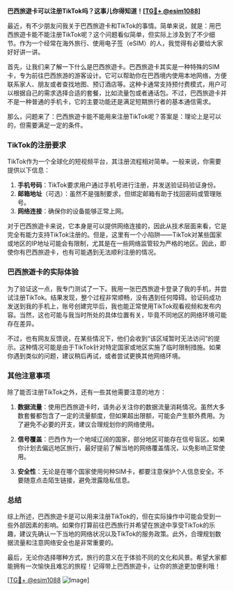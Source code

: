 **巴西旅遊卡可以注册TikTok吗？这事儿你得知道！[[TG💪+ @esim1088](https://t.me/s/esim1088)]**

最近，有不少朋友问我关于巴西旅遊卡和TikTok的事情。简单来说，就是：用巴西旅遊卡能不能注册TikTok呢？这个问题看似简单，但实际上涉及到了不少细节。作为一个经常在海外旅行、使用电子签（eSIM）的人，我觉得有必要给大家好好讲一讲。

首先，让我们来了解一下什么是巴西旅遊卡。巴西旅遊卡其实是一种特殊的SIM卡，专为前往巴西旅游的游客设计。它可以帮助你在巴西境内使用本地网络，方便联系家人、朋友或者查找地图、预订酒店等。这种卡通常支持预付费模式，用户可以根据自己的需求选择合适的套餐，比如流量包或者通话包。不过，巴西旅遊卡并不是一种普通的手机卡，它的主要功能还是满足短期旅行者的基本通信需求。

那么，问题来了：巴西旅遊卡能不能用来注册TikTok呢？答案是：理论上是可以的，但需要满足一定的条件。

### TikTok的注册要求

TikTok作为一个全球化的短视频平台，其注册流程相对简单。一般来说，你需要提供以下信息：

1. **手机号码**：TikTok要求用户通过手机号进行注册，并发送验证码验证身份。
2. **邮箱地址**（可选）：虽然不是强制要求，但绑定邮箱有助于找回密码或管理账号。
3. **网络连接**：确保你的设备能够正常上网。

对于巴西旅遊卡来说，它本身是可以提供网络连接的，因此从技术层面来看，它是完全有能力支持TikTok注册的。但是，这里有一个小陷阱——TikTok对某些国家或地区的IP地址可能会有限制，尤其是在一些网络监管较为严格的地区。因此，即使你有巴西旅遊卡，也有可能遇到无法顺利注册的情况。

### 巴西旅遊卡的实际体验

为了验证这一点，我专门测试了一下。我用一张巴西旅遊卡登录了我的手机，并尝试注册TikTok。结果发现，整个过程非常顺畅，没有遇到任何障碍。验证码成功发送到我的手机上，账号创建完毕后，我也能正常使用TikTok观看视频和发布内容。当然，这也可能与我当时所处的具体位置有关，毕竟不同地区的网络环境可能存在差异。

不过，也有网友反馈说，在某些情况下，他们会收到“该区域暂时无法访问”的提示。这种情况可能是由于TikTok针对特定国家或地区实施了临时限制措施。如果你遇到类似的问题，建议稍后再试，或者尝试更换其他网络环境。

### 其他注意事项

除了能否注册TikTok之外，还有一些其他需要注意的地方：

1. **数据流量**：使用巴西旅遊卡时，请务必关注你的数据流量消耗情况。虽然大多数套餐都包含了一定的流量额度，但如果超出限额，可能会产生额外费用。为了避免不必要的开支，建议合理规划你的网络使用。
   
2. **信号覆盖**：巴西作为一个地域辽阔的国家，部分地区可能存在信号盲区。如果你计划去偏远地区旅行，最好提前了解当地的网络覆盖情况，以免影响正常使用。

3. **安全性**：无论是在哪个国家使用何种SIM卡，都要注意保护个人信息安全。不要随意点击陌生链接，避免泄露隐私信息。

### 总结

综上所述，巴西旅遊卡是可以用来注册TikTok的，但在实际操作中可能会受到一些外部因素的影响。如果你打算前往巴西旅行并希望在旅途中享受TikTok的乐趣，建议先确认一下当地的网络状况以及TikTok的服务政策。此外，合理规划数据流量和注意网络安全也是非常重要的。

最后，无论你选择哪种方式，旅行的意义在于体验不同的文化和风景。希望大家都能拥有一次愉快且难忘的旅程！记得带上巴西旅遊卡，让你的旅途更加便利哦！

[[TG💪+ @esim1088](https://t.me/s/esim1088) ![Image](https://i.postimg.cc/4NQfJmqS/Snipaste-2025-05-13-00-14-12.png)]